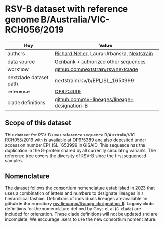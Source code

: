 # RSV-B dataset with reference genome B/Australia/VIC-RCH056/2019

| Key                    | Value                                                                                                               |
| ---------------------- | --------------------------------------------------------------------------------------------------------------------|
| authors                | [Richard Neher](https://neherlab.org), Laura Urbanska, [Nextstrain](https://nextstrain.org)                         |
| data source            | Genbank + authorized other sequences                                                                                |
| workflow               | [github.com/nextstrain/rsv/nextclade](https://github.com/nextstrain/rsv/nextclade)                                  |
| nextclade dataset path | nextstrain/rsv/b/EPI_ISL_1653999                                                                                    |
| reference              | [OP975389](https://www.ncbi.nlm.nih.gov/nuccore/OP975389.1)                                                         |
| clade definitions      | [github.com/rsv-lineages/lineage-designation-B](https://github.com/rsv-lineages/lineage-designation-B)              |

## Scope of this dataset
This dataset for RSV-B uses reference sequence B/Australia/VIC-RCH056/2019 with is available at [OP975389](https://www.ncbi.nlm.nih.gov/nuccore/OP975389.1) and also deposited under accession number EPI_ISL_1653999 in GISAID. This sequence has the duplication in the G-protein shared by all currently circulating variants.
The reference tree covers the diversity of RSV-B since the first sequenced samples.


## Nomenclature
The dataset follows the consortium nomenclature established in 2023 that uses a combination of letters and numbers to designate lineages in a hierarchical fashion.
Definitions of individuals lineages are available on github in the repository [rsv-lineages/lineage-designation-B](https://github.com/rsv-lineages/lineage-designation-B).
Legacy clade definitions for the nomenclature defined by Goya et al (`G_clade`) are included for orientation. These clade definitions will not be updated and are incomplete. We encourage users to use the new consortium nomenclature.
